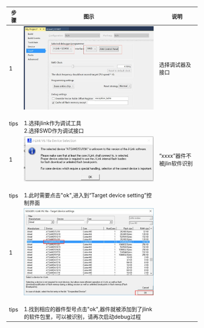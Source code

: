 
 | 步骤 | 图示 | 说明 |
 | --- | ----- | ----- | 
 | 1 |![images](https://github.com/yuchengstudio/START/blob/master/picture_reference/SAM-ICE-debug_001.jpg)  | 选择调试器及接口 | 
 | tips | <br/>1.选择jlink作为调试工具 <br/>2.选择SWD作为调试接口  | | 
 | 1 |![images](https://github.com/yuchengstudio/START/blob/master/picture_reference/SAM-ICE-debug_002.jpg)  | “xxxx”器件不被jlin软件识别| 
 | tips | <br/>1.此时需要点击"ok",进入到“Target device setting”控制界面 | | 
 | 1 |![images](https://github.com/yuchengstudio/START/blob/master/picture_reference/SAM-ICE-debug_003.jpg)  |  | 
 | tips | <br/>1.找到相应的器件型号点击"ok",器件就被添加到了jlink的软件包里，可以被识别，请再次启动debug过程 | | 
